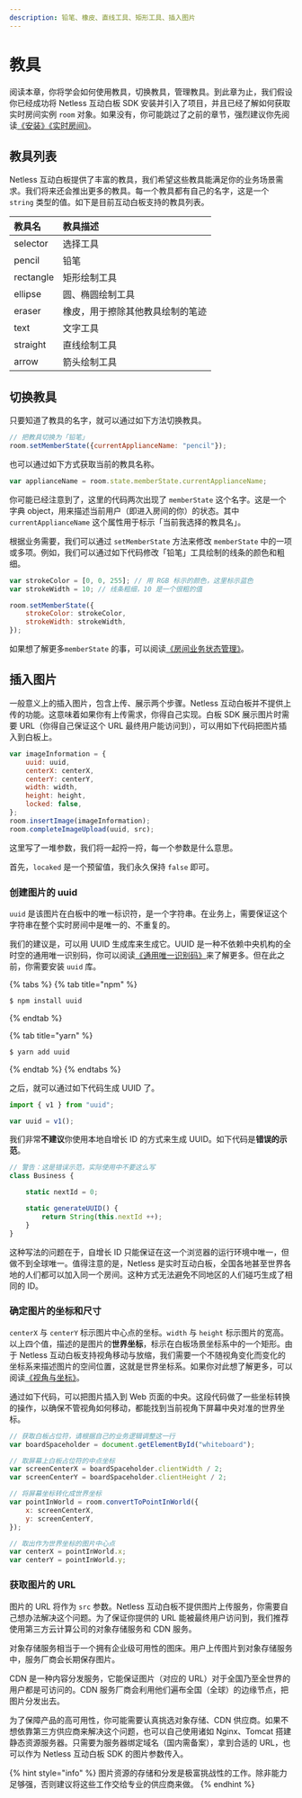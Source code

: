 ```yaml
---
description: 铅笔、橡皮、直线工具、矩形工具、插入图片
---
```


# 教具

阅读本章，你将学会如何使用教具，切换教具，管理教具。到此章为止，我们假设你已经成功将 Netless 互动白板 SDK 安装并引入了项目，并且已经了解如何获取实时房间实例 `room` 对象。如果没有，你可能跳过了之前的章节，强烈建议你先阅读[《安装》](https://developer.netless.group/javascript/advanced-tutorial/installation)[《实时房间》](https://developer.netless.group/javascript/advanced-tutorial/realtime-room)。

## 教具列表

Netless 互动白板提供了丰富的教具，我们希望这些教具能满足你的业务场景需求。我们将来还会推出更多的教具。每一个教具都有自己的名字，这是一个 `string` 类型的值。如下是目前互动白板支持的教具列表。

| 教具名 | 教具描述 |
| :--- | :--- |
| selector | 选择工具 |
| pencil | 铅笔 |
| rectangle | 矩形绘制工具 |
| ellipse | 圆、椭圆绘制工具 |
| eraser | 橡皮，用于擦除其他教具绘制的笔迹 |
| text | 文字工具 |
| straight | 直线绘制工具 |
| arrow | 箭头绘制工具 |

## 切换教具

只要知道了教具的名字，就可以通过如下方法切换教具。

```javascript
// 把教具切换为「铅笔」
room.setMemberState({currentApplianceName: "pencil"});
```

也可以通过如下方式获取当前的教具名称。

```javascript
var applianceName = room.state.memberState.currentApplianceName;
```

你可能已经注意到了，这里的代码两次出现了 `memberState` 这个名字。这是一个字典 object，用来描述当前用户（即进入房间的你）的状态。其中 `currentApplianceName` 这个属性用于标示「当前我选择的教具名」。

根据业务需要，我们可以通过 `setMemberState` 方法来修改 `memberState` 中的一项或多项。例如，我们可以通过如下代码修改「铅笔」工具绘制的线条的颜色和粗细。

```javascript
var strokeColor = [0, 0, 255]; // 用 RGB 标示的颜色，这里标示蓝色
var strokeWidth = 10; // 线条粗细，10 是一个很粗的值

room.setMemberState({
    strokeColor: strokeColor,
    strokeWidth: strokeWidth,
});
```

如果想了解更多`memberState` 的事，可以阅读[《房间业务状态管理》](https://developer.netless.group/documents/client/room-business-state-management)。

## 插入图片

一般意义上的插入图片，包含上传、展示两个步骤。Netless 互动白板并不提供上传的功能。这意味着如果你有上传需求，你得自己实现。白板 SDK 展示图片时需要 URL（你得自己保证这个 URL 最终用户能访问到），可以用如下代码把图片插入到白板上。

```javascript
var imageInformation = {
    uuid: uuid,
    centerX: centerX,
    centerY: centerY,
    width: width,
    height: height,
    locked: false,
};
room.insertImage(imageInformation);
room.completeImageUpload(uuid, src);
```

这里写了一堆参数，我们将一起捋一捋，每一个参数是什么意思。

首先，`locaked` 是一个预留值，我们永久保持 `false` 即可。

### 创建图片的 uuid

`uuid` 是该图片在白板中的唯一标识符，是一个字符串。在业务上，需要保证这个字符串在整个实时房间中是唯一的、不重复的。

我们的建议是，可以用 UUID 生成库来生成它。UUID 是一种不依赖中央机构的全时空的通用唯一识别码，你可以阅读[《通用唯一识别码》](https://zh.wikipedia.org/wiki/%E9%80%9A%E7%94%A8%E5%94%AF%E4%B8%80%E8%AF%86%E5%88%AB%E7%A0%81)来了解更多。但在此之前，你需要安装 `uuid` 库。

{% tabs %}
{% tab title="npm" %}
```bash
$ npm install uuid
```
{% endtab %}

{% tab title="yarn" %}
```bash
$ yarn add uuid
```
{% endtab %}
{% endtabs %}

之后，就可以通过如下代码生成 UUID 了。

```javascript
import { v1 } from "uuid";

var uuid = v1();
```

我们非常**不建议**你使用本地自增长 ID 的方式来生成 UUID。如下代码是**错误的示范**。

```javascript
// 警告：这是错误示范，实际使用中不要这么写
class Business {

    static nextId = 0;

    static generateUUID() {
        return String(this.nextId ++);
    }
}
```

这种写法的问题在于，自增长 ID 只能保证在这一个浏览器的运行环境中唯一，但做不到全球唯一。值得注意的是，Netless 是实时互动白板，全国各地甚至世界各地的人们都可以加入同一个房间。这种方式无法避免不同地区的人们碰巧生成了相同的 ID。

### 确定图片的坐标和尺寸

`centerX` 与 `centerY` 标示图片中心点的坐标。`width` 与 `height` 标示图片的宽高。以上四个值，描述的是图片的**世界坐标**，标示在白板场景坐标系中的一个矩形。由于 Netless 互动白板支持视角移动与放缩，我们需要一个不随视角变化而变化的坐标系来描述图片的空间位置，这就是世界坐标系。如果你对此想了解更多，可以阅读[《视角与坐标》](https://developer.netless.group/documents/client/view-and-coordinates)。

通过如下代码，可以把图片插入到 Web 页面的中央。这段代码做了一些坐标转换的操作，以确保不管视角如何移动，都能找到当前视角下屏幕中央对准的世界坐标。

```javascript
// 获取白板占位符，请根据自己的业务逻辑调整这一行
var boardSpaceholder = document.getElementById("whiteboard");

// 取屏幕上白板占位符的中点坐标
var screenCenterX = boardSpaceholder.clientWidth / 2;
var screenCenterY = boardSpaceholder.clientHeight / 2;

// 将屏幕坐标转化成世界坐标
var pointInWorld = room.convertToPointInWorld({
    x: screenCenterX, 
    y: screenCenterY,
});

// 取出作为世界坐标的图片中心点
var centerX = pointInWorld.x;
var centerY = pointInWorld.y;
```

### 获取图片的 URL

图片的 URL 将作为 `src` 参数。Netless 互动白板不提供图片上传服务，你需要自己想办法解决这个问题。为了保证你提供的 URL 能被最终用户访问到，我们推荐使用第三方云计算公司的对象存储服务和 CDN 服务。

对象存储服务相当于一个拥有企业级可用性的图床。用户上传图片到对象存储服务中，服务厂商会长期保存图片。

CDN 是一种内容分发服务，它能保证图片（对应的 URL）对于全国乃至全世界的用户都是可访问的。CDN 服务厂商会利用他们遍布全国（全球）的边缘节点，把图片分发出去。

为了保障产品的高可用性，你可能需要认真挑选对象存储、CDN 供应商。如果不想依靠第三方供应商来解决这个问题，也可以自己使用诸如 Nginx、Tomcat 搭建静态资源服务器。只需要为服务器绑定域名（国内需备案），拿到合适的 URL，也可以作为 Netless 互动白板 SDK 的图片参数传入。

{% hint style="info" %}
图片资源的存储和分发是极富挑战性的工作。除非能力足够强，否则建议将这些工作交给专业的供应商来做。
{% endhint %}

